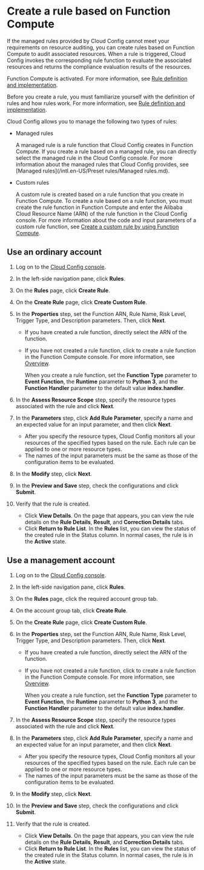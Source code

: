 # Create a rule based on Function Compute

If the managed rules provided by Cloud Config cannot meet your requirements on resource auditing, you can create rules based on Function Compute to audit associated resources. When a rule is triggered, Cloud Config invokes the corresponding rule function to evaluate the associated resources and returns the compliance evaluation results of the resources.

Function Compute is activated. For more information, see [Rule definition and implementation]().

Before you create a rule, you must familiarize yourself with the definition of rules and how rules work. For more information, see [Rule definition and implementation]().

Cloud Config allows you to manage the following two types of rules:

-   Managed rules

    A managed rule is a rule function that Cloud Config creates in Function Compute. If you create a rule based on a managed rule, you can directly select the managed rule in the Cloud Config console. For more information about the managed rules that Cloud Config provides, see [Managed rules](/intl.en-US/Preset rules/Managed rules.md).

-   Custom rules

    A custom rule is created based on a rule function that you create in Function Compute. To create a rule based on a rule function, you must create the rule function in Function Compute and enter the Alibaba Cloud Resource Name \(ARN\) of the rule function in the Cloud Config console. For more information about the code and input parameters of a custom rule function, see [Create a custom rule by using Function Compute]().


## Use an ordinary account

1.  Log on to the [Cloud Config console](https://config.console.aliyun.com).

2.  In the left-side navigation pane, click **Rules**.

3.  On the **Rules** page, click **Create Rule**.

4.  On the **Create Rule** page, click **Create Custom Rule**.

5.  In the **Properties** step, set the Function ARN, Rule Name, Risk Level, Trigger Type, and Description parameters. Then, click **Next**.

    -   If you have created a rule function, directly select the ARN of the function.
    -   If you have not created a rule function, click to create a rule function in the Function Compute console. For more information, see [Overview](https://www.alibabacloud.com/help/doc-detail/52077.htm).

        When you create a rule function, set the **Function Type** parameter to **Event Function**, the **Runtime** parameter to **Python 3**, and the **Function Handler** parameter to the default value **index.handler**.

6.  In the **Assess Resource Scope** step, specify the resource types associated with the rule and click **Next**.

7.  In the **Parameters** step, click **Add Rule Parameter**, specify a name and an expected value for an input parameter, and then click **Next**.

    -   After you specify the resource types, Cloud Config monitors all your resources of the specified types based on the rule. Each rule can be applied to one or more resource types.
    -   The names of the input parameters must be the same as those of the configuration items to be evaluated.
8.  In the **Modify** step, click **Next**.

9.  In the **Preview and Save** step, check the configurations and click **Submit**.

10. Verify that the rule is created.

    -   Click **View Details**. On the page that appears, you can view the rule details on the **Rule Details**, **Result**, and **Correction Details** tabs.
    -   Click **Return to Rule List**. In the **Rules** list, you can view the status of the created rule in the Status column. In normal cases, the rule is in the **Active** state.

## Use a management account

1.  Log on to the [Cloud Config console](https://config.console.aliyun.com).

2.  In the left-side navigation pane, click **Rules**.

3.  On the **Rules** page, click the required account group tab.

4.  On the account group tab, click **Create Rule**.

5.  On the **Create Rule** page, click **Create Custom Rule**.

6.  In the **Properties** step, set the Function ARN, Rule Name, Risk Level, Trigger Type, and Description parameters. Then, click **Next**.

    -   If you have created a rule function, directly select the ARN of the function.
    -   If you have not created a rule function, click to create a rule function in the Function Compute console. For more information, see [Overview](https://www.alibabacloud.com/help/doc-detail/52077.htm).

        When you create a rule function, set the **Function Type** parameter to **Event Function**, the **Runtime** parameter to **Python 3**, and the **Function Handler** parameter to the default value **index.handler**.

7.  In the **Assess Resource Scope** step, specify the resource types associated with the rule and click **Next**.

8.  In the **Parameters** step, click **Add Rule Parameter**, specify a name and an expected value for an input parameter, and then click **Next**.

    -   After you specify the resource types, Cloud Config monitors all your resources of the specified types based on the rule. Each rule can be applied to one or more resource types.
    -   The names of the input parameters must be the same as those of the configuration items to be evaluated.
9.  In the **Modify** step, click **Next**.

10. In the **Preview and Save** step, check the configurations and click **Submit**.

11. Verify that the rule is created.

    -   Click **View Details**. On the page that appears, you can view the rule details on the **Rule Details**, **Result**, and **Correction Details** tabs.
    -   Click **Return to Rule List**. In the **Rules** list, you can view the status of the created rule in the Status column. In normal cases, the rule is in the **Active** state.

